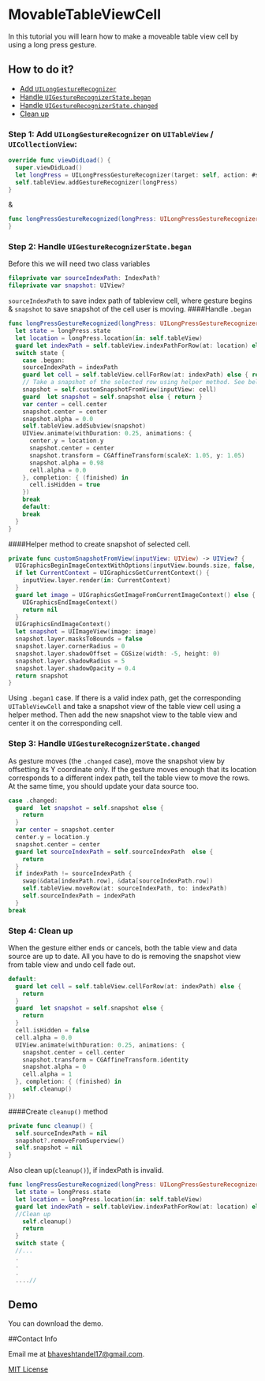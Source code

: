 # MovableTableViewCell
In this tutorial you will learn how to make a moveable table view cell by using a long press gesture.

## How to do it?
* [Add `UILongGestureRecognizer`](#add-longGestureRecognizer)
* [Handle `UIGestureRecognizerState.began`](#handle-began)
* [Handle `UIGestureRecognizerState.changed`](#handle-changed)
* [Clean up](#clean-up)

### Step 1: Add `UILongGestureRecognizer` on `UITableView` / `UICollectionView`: <a name="add-longGestureRecognizer"></a>
```swift
override func viewDidLoad() {
  super.viewDidLoad()
  let longPress = UILongPressGestureRecognizer(target: self, action: #selector(ViewController.longPressGestureRecognized(longPress:)))
  self.tableView.addGestureRecognizer(longPress)
}
```
& 
```swift
func longPressGestureRecognized(longPress: UILongPressGestureRecognizer) {
}
```

### Step 2: Handle `UIGestureRecognizerState.began`  <a name="handle-began"></a>
Before this we will need two class variables
```swift
fileprivate var sourceIndexPath: IndexPath?
fileprivate var snapshot: UIView?
```
`sourceIndexPath` to save index path of tableview cell, where gesture begins & `snapshot` to save snapshot of the cell user is moving.
####Handle `.began`
```swift
func longPressGestureRecognized(longPress: UILongPressGestureRecognizer) {
  let state = longPress.state
  let location = longPress.location(in: self.tableView)
  guard let indexPath = self.tableView.indexPathForRow(at: location) else { return }
  switch state {
    case .began:
    sourceIndexPath = indexPath
    guard let cell = self.tableView.cellForRow(at: indexPath) else { return }
    // Take a snapshot of the selected row using helper method. See below method
    snapshot = self.customSnapshotFromView(inputView: cell)
    guard  let snapshot = self.snapshot else { return }
    var center = cell.center
    snapshot.center = center
    snapshot.alpha = 0.0
    self.tableView.addSubview(snapshot)
    UIView.animate(withDuration: 0.25, animations: {
      center.y = location.y
      snapshot.center = center
      snapshot.transform = CGAffineTransform(scaleX: 1.05, y: 1.05)
      snapshot.alpha = 0.98
      cell.alpha = 0.0
    }, completion: { (finished) in
      cell.isHidden = true
    })
    break
    default:
    break
  }
}
```
####Helper method to create snapshot of selected cell.
```swift
private func customSnapshotFromView(inputView: UIView) -> UIView? {
  UIGraphicsBeginImageContextWithOptions(inputView.bounds.size, false, 0)
  if let CurrentContext = UIGraphicsGetCurrentContext() {
    inputView.layer.render(in: CurrentContext)
  }
  guard let image = UIGraphicsGetImageFromCurrentImageContext() else {
    UIGraphicsEndImageContext()
    return nil
  }
  UIGraphicsEndImageContext()
  let snapshot = UIImageView(image: image)
  snapshot.layer.masksToBounds = false
  snapshot.layer.cornerRadius = 0
  snapshot.layer.shadowOffset = CGSize(width: -5, height: 0)
  snapshot.layer.shadowRadius = 5
  snapshot.layer.shadowOpacity = 0.4
  return snapshot
}
```
Using `.began1` case. If there is a valid index path, get the corresponding `UITableViewCell` and take a snapshot view of the table view cell using a helper method. 
Then add the new snapshot view to the table view and center it on the corresponding cell.

### Step 3: Handle `UIGestureRecognizerState.changed`  <a name="handle-changed"></a>
As gesture moves (the `.changed` case), move the snapshot view by offsetting its Y coordinate only. 
If the gesture moves enough that its location corresponds to a different index path, tell the table view to move the rows.
At the same time, you should update your data source too.

```swift
case .changed:
  guard  let snapshot = self.snapshot else {
    return
  }
  var center = snapshot.center
  center.y = location.y
  snapshot.center = center
  guard let sourceIndexPath = self.sourceIndexPath  else {
    return
  }
  if indexPath != sourceIndexPath {
    swap(&data[indexPath.row], &data[sourceIndexPath.row])
    self.tableView.moveRow(at: sourceIndexPath, to: indexPath)
    self.sourceIndexPath = indexPath
  }
break
```

### Step 4: Clean up  <a name="clean-up"></a>

When the gesture either ends or cancels, both the table view and data source are up to date.
All you have to do is removing the snapshot view from table view and undo cell fade out.

```swift
default:
  guard let cell = self.tableView.cellForRow(at: indexPath) else {
    return
  }
  guard  let snapshot = self.snapshot else {
    return
  }
  cell.isHidden = false
  cell.alpha = 0.0
  UIView.animate(withDuration: 0.25, animations: {
    snapshot.center = cell.center
    snapshot.transform = CGAffineTransform.identity
    snapshot.alpha = 0
    cell.alpha = 1
  }, completion: { (finished) in
    self.cleanup()
})
```
####Create `cleanup()` method
```swift
private func cleanup() {
  self.sourceIndexPath = nil
  snapshot?.removeFromSuperview()
  self.snapshot = nil
}
```
Also clean up(`cleanup()`), if indexPath is invalid.
```swift
func longPressGestureRecognized(longPress: UILongPressGestureRecognizer) {
  let state = longPress.state
  let location = longPress.location(in: self.tableView)
  guard let indexPath = self.tableView.indexPathForRow(at: location) else {
  //Clean up
    self.cleanup()
    return
  }
  switch state {
  //...
  .
  .
  .
  ....//
```

## Demo
You can download the demo.

##Contact Info

Email me at [bhaveshtandel17@gmail.com](mailto:bhaveshtandel17@gmail.com).

[MIT License](https://github.com/bhaveshtandel17/MovableTableViewCell/blob/master/LICENSE)
